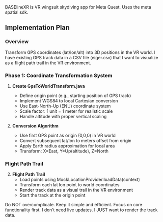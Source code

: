 BASElineXR is VR wingsuit skydiving app for Meta Quest. Uses the meta spatial sdk.

## Implementation Plan

### Overview
Transform GPS coordinates (lat/lon/alt) into 3D positions in the VR world. I have existing GPS track data in a CSV file (eiger.csv) that I want to visualize as a flight path trail in the VR environment.

### Phase 1: Coordinate Transformation System

1. **Create GpsToWorldTransform.java**
   - Define origin point (e.g., starting position of GPS track)
   - Implement WGS84 to local Cartesian conversion
   - Use East-North-Up (ENU) coordinate system
   - Scale factor: 1 unit = 1 meter for realistic scale
   - Handle altitude with proper vertical scaling

2. **Conversion Algorithm**
   - Use first GPS point as origin (0,0,0) in VR world
   - Convert subsequent lat/lon to meters offset from origin
   - Apply Earth radius approximation for local area
   - Transform: X=East, Y=Up(altitude), Z=North

### Flight Path Trail

2. **Flight Path Trail**
   - Load points using MockLocationProvider.loadData(context)
   - Transform each lat lon point to world coordinates
   - Render track data as a visual trail in the VR environment
   - Start the track at the origin point

Do NOT overcomplicate. Keep it simple and efficient. Focus on core functionality first. I don't need live updates. I JUST want to render the track data.



